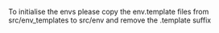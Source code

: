To initialise the envs please copy the env.template files from src/env_templates to src/env and remove the .template suffix
